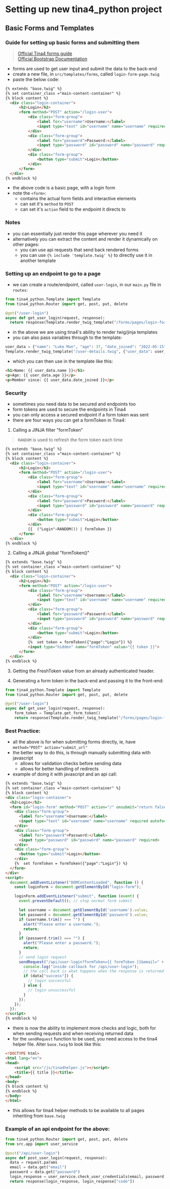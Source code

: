 # Setting up new tina4_python project

## Basic Forms and Templates

### Guide for setting up basic forms and submitting them

> [Official Tina4 forms guide](https://www.tina4.com/getting-started/python/-Basics/b-posting-a-simple-form.html)   
> [Official Bootstrap Documentation](https://getbootstrap.com/docs/5.3/getting-started/introduction/)   

- forms are used to get user input and submit the data to the back-end
- create a new file, in `src/templates/forms`, called `login-form-page.twig`
- paste the below code:

```html
{% extends "base.twig" %}
{% set container_class ="main-content-container" %}
{% block content %}
  <div class="login-container">
      <h2>Login</h2>
      <form method="POST" action="/login-user">
          <div class="form-group">
              <label for="username">Username:</label>
              <input type="text" id="username" name="username" required autofocus>
          </div>
          <div class="form-group">
              <label for="password">Password:</label>
              <input type="password" id="password" name="password" required>
          </div>
          <div class="form-group">
              <button type="submit">Login</button>
          </div>
      </form>
  </div>
{% endblock %}
```

- the above code is a basic page, with a login form
- note the `<form>`:
  - contains the actual form fields and interactive elements
  - can set it's `method` to `POST`
  - can set it's `action` field to the endpoint it directs to

### Notes

- you can essentially just render this page wherever you need it
- alternatively you can extract the content and render it dynamically on other pages:
  - you can use api requests that send back rendered forms
  - you can use `{% include 'template.twig' %}` to directly use it in another template

### Setting up an endpoint to go to a page

- we can create a route/endpoint, called `user-login`, in our `main.py` file in `routes`:

```python
from tina4_python.Template import Template
from tina4_python.Router import get, post, put, delete

@get("/user-login")
async def get_user_login(request, response):
  return response(Template.render_twig_template("/forms/pages/login-form-page.twig"))
```

- in the above we are using tina4's ability to render twig/jinja templates
- you can also pass variables through to the template:

```python
user_data = {"name": "Luke Man", "age": 37, "date_joined": "2022-05-15" }
Template.render_twig_template("/user-details.twig", {"user_data": user_data})
```

- which you can then use in the template like this:

```html
<h1>Name: {{ user_data.name }}</h1>
<p>Age: {{ user_data.age }}</p>
<p>Member since: {{ user_data.date_joined }}</p>
```

### Security

- sometimes you need data to be secured and endpoints too
- form tokens are used to secure the endpoints in Tina4
- you can only access a secured endpoint if a form token was sent
- there are four ways you can get a formToken in Tina4:

1. Calling a JINJA filter "formToken"

> `RANDOM` is used to refresh the form token each time

```html
{% extends "base.twig" %}
{% set container_class ="main-content-container" %}
{% block content %}
  <div class="login-container">
      <h2>Login</h2>
      <form method="POST" action="/login-user">
          <div class="form-group">
              <label for="username">Username:</label>
              <input type="text" id="username" name="username" required autofocus>
          </div>
          <div class="form-group">
              <label for="password">Password:</label>
              <input type="password" id="password" name="password" required>
          </div>
          <div class="form-group">
              <button type="submit">Login</button>
          </div>
          {{  ("Login"~RANDOM()) | formToken }}
      </form>
  </div>
{% endblock %}
```

2. Calling a JINJA global "formToken()"

```html
{% extends "base.twig" %}
{% set container_class ="main-content-container" %}
{% block content %}
  <div class="login-container">
      <h2>Login</h2>
      <form method="POST" action="/login-user">
          <div class="form-group">
              <label for="username">Username:</label>
              <input type="text" id="username" name="username" required autofocus>
          </div>
          <div class="form-group">
              <label for="password">Password:</label>
              <input type="password" id="password" name="password" required>
          </div>
          <div class="form-group">
              <button type="submit">Login</button>
          </div>
          {%  set token = formToken({"page":"Login"}) %}
          <input type="hidden" name="formToken" value="{{ token }}">
      </form>
  </div>
{% endblock %}
```

3. Getting the FreshToken value from an already authenticated header.

4. Generating a form token in the back-end and passing it to the front-end:

```python
from tina4_python.Template import Template
from tina4_python.Router import get, post, put, delete

@get("/user-login")
async def get_user_login(request, response):
    form_token = Template.get_form_token()
    return response(Template.render_twig_template("/forms/pages/login-form-page.twig", {"form_token": form_token}))
```

### Best Practice:

- all the above is for when submitting forms directly, ie, have `method="POST" action="submit_url"`
- the better way to do this, is through manually submitting data with javascript
  - allows for validation checks before sending data
  - allows for better handling of redirects
- example of doing it with javascript and an api call:

```html
{% extends "base.twig" %}
{% set container_class ="main-content-container" %}
{% block content %}
<div class="login-container">
  <h2>Login</h2>
  <form id="login-form" method="POST" action="/" onsubmit="return false;">
    <div class="form-group">
      <label for="username">Username:</label>
      <input type="text" id="username" name="username" required autofocus>
    </div>
    <div class="form-group">
      <label for="password">Password:</label>
      <input type="password" id="password" name="password" required>
    </div>
    <div class="form-group">
      <button type="submit">Login</button>
    </div>
    {%  set formToken = formToken({"page":"Login"}) %}
  </form>
</div>
<script>
  document.addEventListener("DOMContentLoaded", function () {
    const loginForm = document.getElementById("login-form");

    loginForm.addEventListener("submit", function (event) {
      event.preventDefault(); // stop normal form submit

      let username = document.getElementById('username').value;
      let password = document.getElementById('password').value;
      if (username.trim() === "") {
        alert("Please enter a username.");
        return;
      }
      if (password.trim() === "") {
        alert("Please enter a password.");
        return;
      }
      // send login request
      sendRequest("/api/user-login?formToken={{ formToken }}&email=" + username + "&password=" + password, null, "POST", function (data) {
        console.log("inside callback for /api/user-login");
        // the call back is what happens when the response is returned
        if (data["success"]) {
          // login successful
        } else {
          // login unsuccessful
        }
      });
    });
  });
</script>
{% endblock %}
```

- there is now the ability to implement more checks and logic, both for when sending requests and when receiving returned data
- for the `sendRequest` function to be used, you need access to the tina4 helper file. Alter `base.twig` to look like this:

```html
<!DOCTYPE html>
<html lang="en">
<head>
    <script src="/js/tina4helper.js"></script>
    <title>{{ title }}</title>
</head>
<body>
{% block content %}
{% endblock %}
</body>
</html>
```

- this allows for tina4 helper methods to be available to all pages inheriting from `base.twig` 

### Example of an api endpoint for the above:

```python
from tina4_python.Router import get, post, put, delete
from src.app import user_service

@post("/api/user-login")
async def post_user_login(request, response):
  data = request.params
  email = data.get("email")
  password = data.get("password")
  login_response = user_service.check_user_credentials(email, password)
  return response(login_response, login_response["code"])
```
